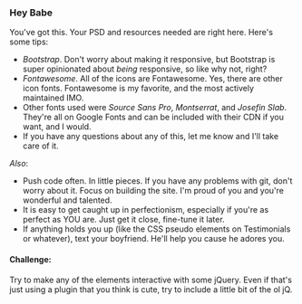 ### Hey Babe

You've got this. Your PSD and resources needed are right here. Here's some tips:
- *Bootstrap*. Don't worry about making it responsive, but Bootstrap is super opinionated about _being_ responsive, so like why not, right?
- *Fontawesome*. All of the icons are Fontawesome. Yes, there are other icon fonts. Fontawesome is my favorite, and the most actively maintained IMO.
- Other fonts used were *Source Sans Pro*, *Montserrat*, and *Josefin Slab*. They're all on Google Fonts and can be included with their CDN if you want, and I would.
- If you have any questions about any of this, let me know and I'll take care of it.

_Also_:
- Push code often. In little pieces. If you have any problems with git, don't worry about it. Focus on building the site. I'm proud of you and you're wonderful and talented.
- It is easy to get caught up in perfectionism, especially if you're as perfect as YOU are. Just get it close, fine-tune it later.
- If anything holds you up (like the CSS pseudo elements on Testimonials or whatever), text your boyfriend. He'll help you cause he adores you.

#### Challenge:
Try to make any of the elements interactive with some jQuery. Even if that's just using a plugin that you think is cute, try to include a little bit of the ol jQ. 
